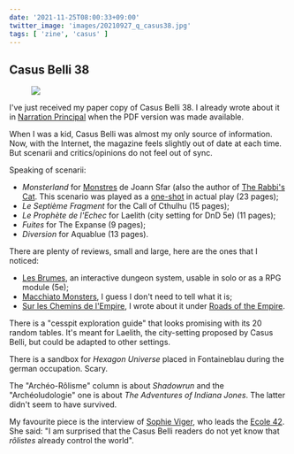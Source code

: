 ```yaml
---
date: '2021-11-25T08:00:33+09:00'
twitter_image: 'images/20210927_q_casus38.jpg'
tags: [ 'zine', 'casus' ]
---
```


## Casus Belli 38

<figure class="right">
<img src="images/20210927_casus38.jpg" loading="lazy" />
<figcaption>
</figcaption>
</figure>

I've just received my paper copy of Casus Belli 38. I already wrote about it in [Narration Principal](20210927.html?f=cb38&t=Narration_Principal) when the PDF version was made available.

When I was a kid, Casus Belli was almost my only source of information. Now, with the Internet, the magazine feels slightly out of date at each time. But scenarii and critics/opinions do not feel out of sync.

Speaking of scenarii:

* _Monsterland_ for [Monstres](https://www.black-book-editions.fr/news-3003.html) de Joann Sfar (also the author of [The Rabbi's Cat](https://www.jewishbookcouncil.org/book/the-rabbis-cat). This scenario was played as a [one-shot](https://www.youtube.com/watch?v=cyt3LFVYmdo) in actual play (23 pages);
* _Le Septième Fragment_ for the Call of Cthulhu (15 pages);
* _Le Prophète de l'Echec_ for Laelith (city setting for DnD 5e) (11 pages);
* _Fuites_ for The Expanse (9 pages);
* _Diversion_ for Aquablue (13 pages).

There are plenty of reviews, small and large, here are the ones that I noticed:

* [Les Brumes](https://www.gameontabletop.com/cf354/les-brumes.html), an interactive dungeon system, usable in solo or as a RPG module (5e);
* [Macchiato Monsters](https://www.drivethrurpg.com/product/264169?affiliate_id=2746229), I guess I don't need to tell what it is;
* [Sur les Chemins de l'Empire](http://www.legrog.org/jeux/empire-des-cerisiers/chemins-de-l-empire-fr), I wrote about it under [Roads of the Empire](20210818.html?f=cb38&t=Roads_of_the_Empire).

There is a "cesspit exploration guide" that looks promising with its 20 random tables. It's meant for Laelith, the city-setting proposed by Casus Belli, but could be adapted to other settings.

There is a sandbox for _Hexagon Universe_ placed in Fontaineblau during the german occupation. Scary.

The "Archéo-Rôlisme" column is about _Shadowrun_ and the "Archéoludologie" one is about _The Adventures of Indiana Jones_. The latter didn't seem to have survived.

My favourite piece is the interview of [Sophie Viger](https://www.42.us.org/interview-with-sophie-viger-managing-director-of-42/), who leads the [Ecole 42](https://www.42.us.org/). She said: "I am surprised that the Casus Belli readers do not yet know that _rôlistes_ already control the world".


